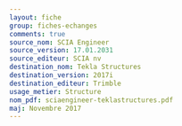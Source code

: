 ```yaml
--- 
layout: fiche 
group: fiches-echanges 
comments: true 
source_nom: SCIA Engineer 
source_version: 17.01.2031 
source_editeur: SCIA nv 
destination_nom: Tekla Structures 
destination_version: 2017i 
destination_editeur: Trimble 
usage_metier: Structure 
nom_pdf: sciaengineer-teklastructures.pdf 
maj: Novembre 2017 
---
```

